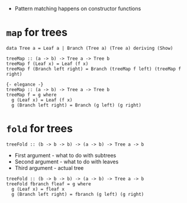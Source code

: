 * Pattern matching happens on constructor functions
# `map` for trees
```
data Tree a = Leaf a | Branch (Tree a) (Tree a) deriving (Show)

treeMap :: (a -> b) -> Tree a -> Tree b
treeMap f (Leaf x) = Leaf (f x)
treeMap f (Branch left right) = Branch (treeMap f left) (treeMap f right)

{- elegance -}
treeMap :: (a -> b) -> Tree a -> Tree b
treeMap f = g where
  g (Leaf x) = Leaf (f x)
  g (Branch left right) = Branch (g left) (g right)
```
# `fold` for trees
```
treeFold :: (b -> b -> b) -> (a -> b) -> Tree a -> b
```
* First argument - what to do with subtrees
* Second argument - what to do with leaves
* Third argument - actual tree
```
treeFold :: (b -> b -> b) -> (a -> b) -> Tree a -> b
treeFold fbranch fleaf = g where
  g (Leaf x) = fleaf x
  g (Branch left right) = fbranch (g left) (g right)
```
